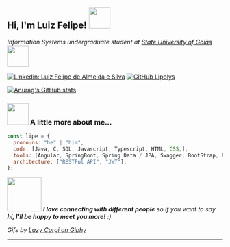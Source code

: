 <h2> Hi, I'm Luiz Felipe! <img src="https://media.giphy.com/media/kdziwLPfMNkfpvuZx9/giphy.gif" width="50"></h2>

<p><em>Information Systems undergraduate student at <a href="http://www.ueg.br">State University of Goiás</a><img src="https://media.giphy.com/media/3cwLpdCalQrML78gbe/giphy.gif" width="50">
</em></p> 


[![Linkedin: Luiz Felipe de Almeida e Silva](https://img.shields.io/badge/-Luiz_Felipe_de_Almeida_e_Silva-blue?style=flat-square&logo=Linkedin&logoColor=white&link=https://www.linkedin.com/in/luiz-felipe-de-almeida-e-silva-a10212185/)](https://www.linkedin.com/in/luiz-felipe-de-almeida-e-silva-a10212185/)
[![GitHub Lipolys](https://img.shields.io/github/followers/Lipolys?label=follow&style=social)](https://github.com/Lipolys)

[![Anurag's GitHub stats](https://github-readme-stats.vercel.app/api?username=Lipolys)](https://github.com/anuraghazra/github-readme-stats)

### <img src="https://media.giphy.com/media/MJAFEvVyg61XeQeVzy/giphy.gif" width="50"> A little more about me...

```javascript
const lipe = {
  pronouns: "he" | "him",
  code: [Java, C, SQL, Javascript, Typescript, HTML, CSS,],
  tools: [Angular, SpringBoot, Spring Data / JPA, Swagger, BootStrap, PostgreSQL, MySQL],
  architecture: ["RESTFul API", "JWT"],
};
```

<img src="https://media.giphy.com/media/RuuhJaT9gg2Bmu0jAU/giphy.gif" width="80"> <em><b>I love connecting with different people</b> so if you want to say <b>hi, I'll be happy to meet you more!</b> :)</em>

<p>
<em>Gifs by <a href="https://giphy.com/lazycorgihk" target="_blank">Lazy Corgi on Giphy</a></em>
</p>

---
